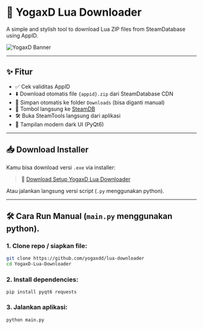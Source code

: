 # 🧠 YogaxD Lua Downloader

A simple and stylish tool to download Lua ZIP files from SteamDatabase using AppID.

![YogaxD Banner](https://i.imgur.com/gq3EFSU.png)

---

## ✨ Fitur

- ✅ Cek validitas AppID
- ⬇️ Download otomatis file `{appid}.zip` dari SteamDatabase CDN
- 💾 Simpan otomatis ke folder `Downloads` (bisa diganti manual)
- 🔗 Tombol langsung ke [SteamDB](https://steamdb.info/)
- 🛠 Buka SteamTools langsung dari aplikasi
- 🎨 Tampilan modern dark UI (PyQt6)

---

## 📥 Download Installer

Kamu bisa download versi `.exe` via installer:
> 💾 [Download Setup YogaxD Lua Downloader](https://wait.com)

Atau jalankan langsung versi script (`.py` menggunakan python).

---

## 🛠 Cara Run Manual (`main.py` menggunakan python).

### 1. Clone repo / siapkan file:
```bash
git clone https://github.com/yogaxdd/lua-downloader
cd YogaxD-Lua-Downloader
```

### 2. Install dependencies:
```pip
pip install pyqt6 requests
```

### 3. Jalankan aplikasi:
```python
python main.py
```

